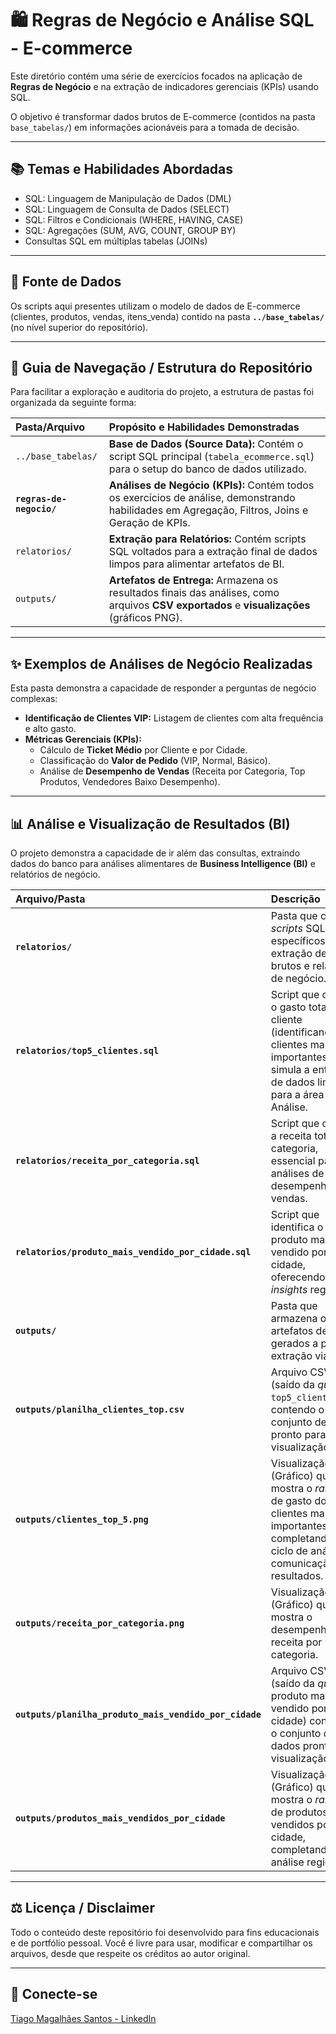 # 🛍️ Regras de Negócio e Análise SQL - E-commerce

Este diretório contém uma série de exercícios focados na aplicação de **Regras de Negócio** e na extração de indicadores gerenciais (KPIs) usando SQL.

O objetivo é transformar dados brutos de E-commerce (contidos na pasta `base_tabelas/`) em informações acionáveis para a tomada de decisão.

---

## 📚 Temas e Habilidades Abordadas

* SQL: Linguagem de Manipulação de Dados (DML)
* SQL: Linguagem de Consulta de Dados (SELECT)
* SQL: Filtros e Condicionais (WHERE, HAVING, CASE)
* SQL: Agregações (SUM, AVG, COUNT, GROUP BY)
* Consultas SQL em múltiplas tabelas (JOINs)

---

## 💾 Fonte de Dados

Os scripts aqui presentes utilizam o modelo de dados de E-commerce (clientes, produtos, vendas, itens\_venda) contido na pasta **`../base_tabelas/`** (no nível superior do repositório).

---

## 📁 Guia de Navegação / Estrutura do Repositório

Para facilitar a exploração e auditoria do projeto, a estrutura de pastas foi organizada da seguinte forma:

| Pasta/Arquivo | Propósito e Habilidades Demonstradas |
| :--- | :--- |
| `../base_tabelas/` | **Base de Dados (Source Data):** Contém o script SQL principal (`tabela_ecommerce.sql`) para o setup do banco de dados utilizado. |
| **`regras-de-negocio/`** | **Análises de Negócio (KPIs):** Contém todos os exercícios de análise, demonstrando habilidades em Agregação, Filtros, Joins e Geração de KPIs. |
| `relatorios/` | **Extração para Relatórios:** Contém scripts SQL voltados para a extração final de dados limpos para alimentar artefatos de BI. |
| `outputs/` | **Artefatos de Entrega:** Armazena os resultados finais das análises, como arquivos **CSV exportados** e **visualizações** (gráficos PNG). |

---

## ✨ Exemplos de Análises de Negócio Realizadas

Esta pasta demonstra a capacidade de responder a perguntas de negócio complexas:

* **Identificação de Clientes VIP:** Listagem de clientes com alta frequência e alto gasto.
* **Métricas Gerenciais (KPIs):**
    * Cálculo de **Ticket Médio** por Cliente e por Cidade.
    * Classificação do **Valor de Pedido** (VIP, Normal, Básico).
    * Análise de **Desempenho de Vendas** (Receita por Categoria, Top Produtos, Vendedores Baixo Desempenho).

---
## 📊 Análise e Visualização de Resultados (BI)

O projeto demonstra a capacidade de ir além das consultas, extraindo dados do banco para análises alimentares de **Business Intelligence (BI)** e relatórios de negócio.

| Arquivo/Pasta | Descrição |
| :--- | :--- |
| **`relatorios/`** | Pasta que contém *scripts* SQL específicos para a extração de dados brutos e relatórios de negócio. |
| **`relatorios/top5_clientes.sql`** | Script que calcula o gasto total por cliente (identificando os clientes mais importantes) e simula a entrega de dados limpos para a área de Análise. |
| **`relatorios/receita_por_categoria.sql`** | Script que calcula a receita total por categoria, essencial para análises de desempenho de vendas. |
| **`relatorios/produto_mais_vendido_por_cidade.sql`** | Script que identifica o produto mais vendido por cidade, oferecendo *insights* regionais. |
| **`outputs/`** | Pasta que armazena os artefatos de BI gerados a partir da extração via SQL. |
| **`outputs/planilha_clientes_top.csv`** | Arquivo CSV (saído da *query* `top5_clientes.sql`) contendo o conjunto de dados pronto para visualização. |
| **`outputs/clientes_top_5.png`** | Visualização (Gráfico) que mostra o *ranking* de gasto dos clientes mais importantes, completando o ciclo de análise e comunicação de resultados. |
| **`outputs/receita_por_categoria.png`** | Visualização (Gráfico) que mostra o desempenho da receita por categoria. |
| **`outputs/planilha_produto_mais_vendido_por_cidade`** | Arquivo CSV (saído da *query* de produto mais vendido por cidade) contendo o conjunto de dados pronto para visualização. |
| **`outputs/produtos_mais_vendidos_por_cidade`** | Visualização (Gráfico) que mostra o *ranking* de produtos vendidos por cidade, completando a análise regional. |

---

## ⚖️ Licença / Disclaimer

Todo o conteúdo deste repositório foi desenvolvido para fins educacionais e de portfólio pessoal. Você é livre para usar, modificar e compartilhar os arquivos, desde que respeite os créditos ao autor original.

---

## 🤝 Conecte-se

[Tiago Magalhães Santos - LinkedIn](https://www.linkedin.com/in/tiago-magalh%C3%A3es-santos-0b6ab0b6/)
